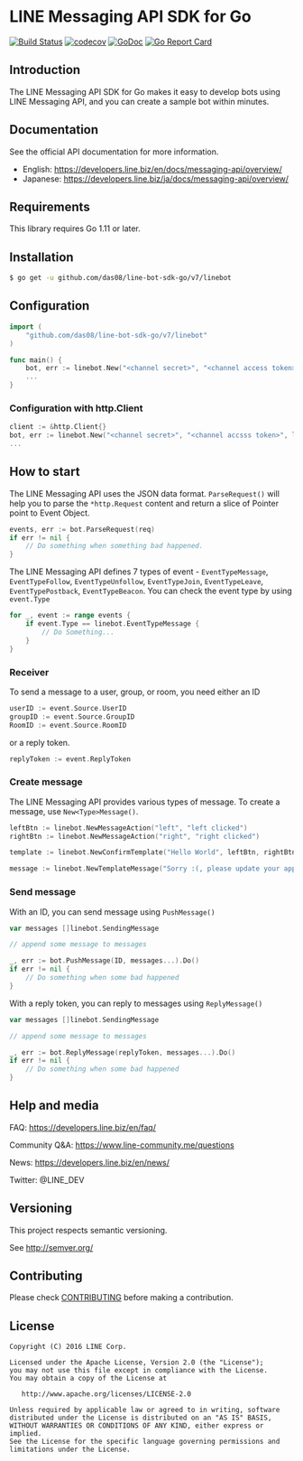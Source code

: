 # LINE Messaging API SDK for Go

[![Build Status](https://github.com/line/line-bot-sdk-go/actions/workflows/go.yml/badge.svg?branch=master)](https://github.com/line/line-bot-sdk-go/actions)
[![codecov](https://codecov.io/gh/line/line-bot-sdk-go/branch/master/graph/badge.svg)](https://codecov.io/gh/line/line-bot-sdk-go)
[![GoDoc](http://img.shields.io/badge/go-documentation-blue.svg?style=flat-square)](http://godoc.org/github.com/line/line-bot-sdk-go/linebot)
[![Go Report Card](https://goreportcard.com/badge/github.com/line/line-bot-sdk-go)](https://goreportcard.com/report/github.com/line/line-bot-sdk-go)


## Introduction
The LINE Messaging API SDK for Go makes it easy to develop bots using LINE Messaging API, and you can create a sample bot within minutes.

## Documentation

See the official API documentation for more information.

- English: https://developers.line.biz/en/docs/messaging-api/overview/
- Japanese: https://developers.line.biz/ja/docs/messaging-api/overview/

## Requirements

This library requires Go 1.11 or later.

## Installation ##

```sh
$ go get -u github.com/das08/line-bot-sdk-go/v7/linebot
```

## Configuration ##

```go
import (
	"github.com/das08/line-bot-sdk-go/v7/linebot"
)

func main() {
	bot, err := linebot.New("<channel secret>", "<channel access token>")
	...
}

```

### Configuration with http.Client ###

```go
client := &http.Client{}
bot, err := linebot.New("<channel secret>", "<channel accsss token>", linebot.WithHTTPClient(client))
...
```

## How to start ##

The LINE Messaging API uses the JSON data format.
```ParseRequest()``` will help you to parse the ```*http.Request``` content and return a slice of Pointer point to Event Object.

```go
events, err := bot.ParseRequest(req)
if err != nil {
	// Do something when something bad happened.
}
```

The LINE Messaging API defines 7 types of event - ```EventTypeMessage```, ```EventTypeFollow```, ```EventTypeUnfollow```, ```EventTypeJoin```, ```EventTypeLeave```, ```EventTypePostback```, ```EventTypeBeacon```. You can check the event type by using ```event.Type```

```go
for _, event := range events {
	if event.Type == linebot.EventTypeMessage {
		// Do Something...
	}
}
```

### Receiver ###

To send a message to a user, group, or room, you need either an ID

```go
userID := event.Source.UserID
groupID := event.Source.GroupID
RoomID := event.Source.RoomID
```

or a reply token.

```go
replyToken := event.ReplyToken
```

### Create message ###

The LINE Messaging API provides various types of message. To create a message, use ```New<Type>Message()```.

```go
leftBtn := linebot.NewMessageAction("left", "left clicked")
rightBtn := linebot.NewMessageAction("right", "right clicked")

template := linebot.NewConfirmTemplate("Hello World", leftBtn, rightBtn)

message := linebot.NewTemplateMessage("Sorry :(, please update your app.", template)
```

### Send message ###

With an ID, you can send message using ```PushMessage()```

```go
var messages []linebot.SendingMessage

// append some message to messages

_, err := bot.PushMessage(ID, messages...).Do()
if err != nil {
	// Do something when some bad happened
}
```

With a reply token, you can reply to messages using ```ReplyMessage()```

```go
var messages []linebot.SendingMessage

// append some message to messages

_, err := bot.ReplyMessage(replyToken, messages...).Do()
if err != nil {
	// Do something when some bad happened
}
```

## Help and media

FAQ: https://developers.line.biz/en/faq/

Community Q&A: https://www.line-community.me/questions

News: https://developers.line.biz/en/news/

Twitter: @LINE_DEV


## Versioning
This project respects semantic versioning.

See http://semver.org/


## Contributing

Please check [CONTRIBUTING](CONTRIBUTING.md) before making a contribution.


## License

```
Copyright (C) 2016 LINE Corp.
 
Licensed under the Apache License, Version 2.0 (the "License");
you may not use this file except in compliance with the License.
You may obtain a copy of the License at
 
   http://www.apache.org/licenses/LICENSE-2.0
 
Unless required by applicable law or agreed to in writing, software
distributed under the License is distributed on an "AS IS" BASIS,
WITHOUT WARRANTIES OR CONDITIONS OF ANY KIND, either express or implied.
See the License for the specific language governing permissions and
limitations under the License.
```
